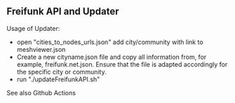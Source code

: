 ## Freifunk API and Updater

Usage of Updater:
  - open "cities_to_nodes_urls.json" add city/community with link to meshviewer.json
  - Create a new cityname.json file and copy all information from, for example, freifunk.net.json. Ensure that the file is adapted accordingly for the specific city or community. 
  - run "./updateFreifunkAPI.sh"

See also Github Actions